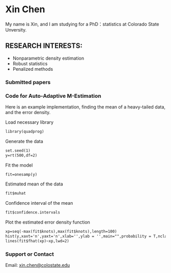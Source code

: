 # Xin Chen
My name is Xin, and I am studying for a PhD：statistics at Colorado State Unversity.

## RESEARCH INTERESTS:
- Nonparametric density estimation
- Robust statistics
- Penalized methods

### Submitted papers

### Code for Auto-Adaptive M-Estimation
Here is an example implementation, finding the mean of a heavy-tailed data, and the error density.

Load necessary library
```markdown
library(quadprog)
```
Generate the data
```markdown
set.seed(1)
y=rt(500,df=2)
```
Fit the model
```markdown
fit=onesamp(y)
```
Estimated mean of the data
```markdown
fit$muhat 
```
Confidence interval of the mean
```markdown
fit$confidence.intervals 
```
Plot the estimated error density function
```markdown
xp=seq(-max(fit$knots),max(fit$knots),length=100)
hist(y,xaxt='n',yaxt='n',xlab='',ylab = '',main="",probability = T,nclass = 100)
lines(fit$fhat(xp)~xp,lwd=2)
```

### Support or Contact
Email: xin.chen@colostate.edu
